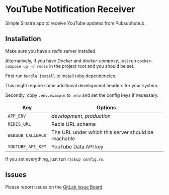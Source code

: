 # YouTube Notification Receiver

Simple Sinatra app to receive YouTube updates from Pubsubhubub.

## Installation

Make sure you have a *redis* server installed.

Alternatively, if you have *Docker* and *docker-compose*, just run
`docker-compose up -d redis` in the project root and you should be set.

First run `bundle install` to install ruby dependencies.

This might require some additional development headers for your system.

Secondly, copy `.env.example` to `.env` and set the config keys if necessary.

Key               | Options
----------------- | -----------------------
`APP_ENV`         | *development*, *production*
`REDIS_URL`       | Redis URL schema
`WEBSUB_CALLBACK` | The URL under which this server should be reachable
`YOUTUBE_API_KEY` | YouTube Data API key

If you set everything, just run `rackup config.ru`.

## Issues

Please report issues on the [GitLab Issue Board](https://gitlab.com/valeth/youtube-notification-receiver/issues).
